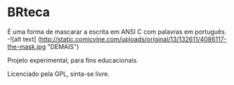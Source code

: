 BRteca
=======

É uma forma de mascarar a escrita em ANSI C com palavras em português.
-![alt text] (http://static.comicvine.com/uploads/original/13/132611/4086117-the-mask.jpg "DEMAIS")

Projeto experimental, para fins educacionais.

Licenciado pela GPL, sinta-se livre.
